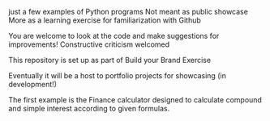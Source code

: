 just a few examples of Python programs
Not meant as public showcase
More as a learning exercise for familiarization with Github

You are welcome to look at the code and make suggestions for improvements!
Constructive criticism welcomed

This repository is set up as part of Build your Brand Exercise

Eventually it will be a host to portfolio projects for showcasing (in development!)

The first example is the 
Finance calculator
designed to calculate compound and simple interest according to given formulas.
